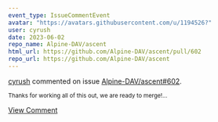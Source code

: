 ```yaml
---
event_type: IssueCommentEvent
avatar: "https://avatars.githubusercontent.com/u/1194526?"
user: cyrush
date: 2023-06-02
repo_name: Alpine-DAV/ascent
html_url: https://github.com/Alpine-DAV/ascent/pull/602
repo_url: https://github.com/Alpine-DAV/ascent
---
```


<a href='https://github.com/cyrush' target='_blank'>cyrush</a> commented on issue <a href='https://github.com/Alpine-DAV/ascent/pull/602' target='_blank'>Alpine-DAV/ascent#602</a>.

<small>Thanks for working all of this out, we are ready to merge!...</small>

<a href='https://github.com/Alpine-DAV/ascent/pull/602' target='_blank'>View Comment</a>
